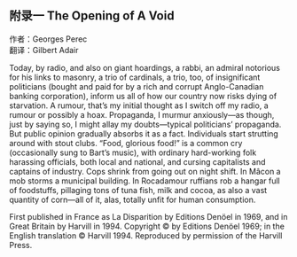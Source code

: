 ## 附录一 The Opening of A Void

作者：Georges Perec <br>
翻译：Gilbert Adair

Today, by radio, and also on giant hoardings, a rabbi, an admiral notorious for his links to masonry, a trio of cardinals, a trio, too, of insignificant politicians (bought and paid for by a rich and corrupt Anglo-Canadian banking corporation), inform us all of how our country now risks dying of starvation. A rumour, that’s my initial thought as I switch off my radio, a rumour or possibly a hoax. Propaganda, I murmur anxiously—as though, just by saying so, I might allay my doubts—typical politicians’ propaganda. But public opinion gradually absorbs it as a fact. Individuals start strutting around with stout clubs. “Food, glorious food!” is a common cry (occasionally sung to Bart’s music), with ordinary hard-working folk harassing officials, both local and national, and cursing capitalists and captains of industry. Cops shrink from going out on night shift. In Mâcon a mob storms a municipal building. In Rocadamour ruffians rob a hangar full of foodstuffs, pillaging tons of tuna fish, milk and cocoa, as also a vast quantity of corn—all of it, alas, totally unfit for human consumption.

First published in France as La Disparition by Editions Denöel in 1969, and in Great Britain by Harvill in 1994. Copyright © by Editions Denöel 1969; in the English translation © Harvill 1994. Reproduced by permission of the Harvill Press.